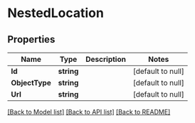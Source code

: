 # NestedLocation

## Properties
Name | Type | Description | Notes
------------ | ------------- | ------------- | -------------
**Id** | **string** |  | [default to null]
**ObjectType** | **string** |  | [default to null]
**Url** | **string** |  | [default to null]

[[Back to Model list]](../README.md#documentation-for-models) [[Back to API list]](../README.md#documentation-for-api-endpoints) [[Back to README]](../README.md)

